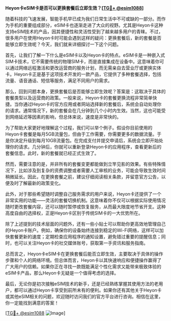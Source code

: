 **Heyon卡eSIM卡是否可以更换套餐后立即生效？[[TG💪+ @esim1088](https://t.me/s/esim1088)]**

随着科技的飞速发展，智能手机早已成为我们日常生活中不可或缺的一部分。而作为手机的重要组成部分，eSIM卡也逐渐走进了大众的视野。尤其是Heyon卡这种支持eSIM技术的产品，因其便捷性和灵活性受到了越来越多用户的青睐。不过，很多用户在使用Heyon卡时可能会遇到这样的疑问：更换套餐后，新的套餐是否能够立即生效呢？今天，我们就来详细探讨一下这个问题。

首先，让我们了解一下什么是eSIM卡以及Heyon卡的特点。eSIM卡是一种嵌入式SIM卡技术，它不需要传统的物理SIM卡，而是直接集成在设备中。这意味着你可以通过网络远程激活和更改运营商的服务计划，而无需亲自去营业厅或更换实体卡。Heyon卡正是基于这项技术开发的一款产品，它提供了多种套餐选择，包括流量、语音通话、短信等服务，满足不同用户的需求。

那么，回到问题本身，更换套餐后是否能够立即生效呢？答案是：这取决于具体的套餐类型以及运营商的政策。一般来说，Heyon卡的套餐更换流程非常简单快捷。当你通过Heyon卡的官方应用或者网站选择新的套餐后，系统会自动处理你的请求。通常情况下，新的套餐会在几分钟到几个小时内生效。当然，这也可能受到网络延迟等因素的影响，但总体来说，速度是非常快的。

为了帮助大家更好地理解这个过程，我们可以举个例子。假设你目前使用的Heyon卡套餐是每月5GB流量包，但由于工作需要，你需要更多的数据流量。于是你决定升级到每月10GB流量包。在完成支付并提交申请后，系统会立即开始处理你的请求。几分钟后，你就可以重新登录Heyon卡的应用程序，查看更新后的套餐信息。此时，新的套餐就已经正式生效了。

然而，需要注意的是，并非所有的套餐变更都能做到立竿见影的效果。有些特殊情况下，比如涉及到复杂的资费调整或者需要人工审核的业务，可能会导致生效时间稍微延长。因此，在更换套餐之前，建议仔细阅读相关条款，并留意官方公告，以便及时了解最新的政策变化。

此外，对于那些希望随时调整自己服务需求的用户来说，Heyon卡还提供了一个非常实用的功能——灵活的套餐切换机制。这意味着你不仅可以根据实际使用情况随时更改套餐内容，还可以随时暂停或恢复服务，从而最大限度地节省开支。这种高度自由的选择权，正是Heyon卡区别于传统SIM卡的一大优势所在。

除了上述提到的技术层面的问题外，还有一些小贴士可以帮助你更高效地管理自己的Heyon卡账户。例如，确保你的设备始终连接到稳定的Wi-Fi网络，这样可以加快套餐更新的速度；定期检查应用程序的通知设置，避免错过重要的提醒信息；同时，也可以关注Heyon卡的社交媒体账号，获取第一手资讯和服务指南。

总而言之，Heyon卡eSIM卡在更换套餐后能否立即生效，主要取决于具体的操作步骤和个人的网络环境。但总体而言，Heyon卡以其快速响应和便捷操作赢得了广大用户的信赖。如果你正在寻找一款既能满足个性化需求又能带来极致体验的eSIM卡产品，那么Heyon卡无疑是一个值得考虑的选择。

最后，无论你是初次接触eSIM技术的新手，还是已经熟练掌握其使用方法的老用户，都可以通过Heyon卡享受到前所未有的便利。如果你还有其他关于Heyon卡或其他eSIM相关的问题，欢迎随时访问我们的官方平台进行咨询。相信在这里，你一定能找到满意的答案！

[[TG💪+ @esim1088](https://t.me/s/esim1088) ![Image](https://i.postimg.cc/4NQfJmqS/Snipaste-2025-05-13-00-14-12.png)]